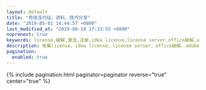 ```yaml
---
layout: default 
title: "奇技淫巧站，资料、技巧分享"
date: "2019-05-01 14:44:57 +0800"
last_modified_at: "2019-08-18 17:33:55 +0800"
noprenext: true
keywords: license,破解,激活,注册,idea license,license server,office破解,adobe破解,ps破解,office激活
description: 收集license、idea license、license server、office破解、adobe破解、ps破解、office激活、windows激活、idea注册码、注册机、破解版、破解方法
pagination:
  enabled: true
---
```


{% include pagination.html paginator=paginator reverse="true" center="true" %}
